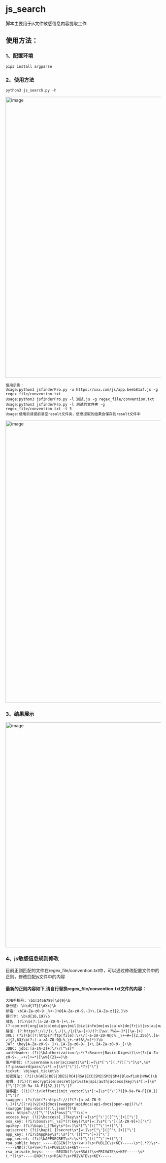 # js_search
脚本主要用于js文件敏感信息内容提取工作

## 使用方法：

### 1、配置环境
```
pip3 install argparse
```
### 2、使用方法
```
python3 js_search.py -h
```
<img width="909" alt="image" src="https://github.com/bingtangbanli/jsfinderPro/assets/77956516/9e7b9687-abb3-4157-801b-1af89c9e05d9">

```
使用示例：
Usage:python3 jsfinderPro.py -u https://xxx.com/js/app.beeb81af.js -g regex_file/convention.txt
Usage:python3 jsfinderPro.py -l 测试.js -g regex_file/convention.txt 
Usage:python3 jsfinderPro.py -l 测试的文件夹 -g regex_file/convention.txt -t 5
Usage:使用前请提前清空result文件夹，信息提取的结果会保存到result文件中
```
<img width="913" alt="image" src="https://github.com/bingtangbanli/jsfinderPro/assets/77956516/f6e32e4f-7b50-4fdc-aa22-4366eb86cbc2">

### 3、结果展示

<img width="728" alt="image" src="https://github.com/bingtangbanli/jsfinderPro/assets/77956516/4b555d61-cbd8-4798-a7ac-557bb4ac7d1f">


### 4、js敏感信息规则修改

目前正则匹配的文件在regex_file/convention.txt中，可以通过修改配置文件中的正则，修改匹配js文件中的内容

#### 最新的正则内容如下,请自行替换regex_file/convention.txt文件的内容：
```
大陆手机号: \b1[3456789]\d{9}\b
身份证: \b\d{17}[\dXx]\b
邮箱: \b[A-Za-z0-9._%+-]+@[A-Za-z0-9.-]+\.[A-Za-z]{2,}\b
银行卡: \b\d{16,19}\b
域名: (?i)\b(?:[a-zA-Z0-9-]+\.)+(?:com|net|org|io|co|edu|gov|mil|biz|info|me|us|ca|uk|de|fr|it|es|au|nz|jp|kr|cn|ru|br|in|mx|nl)\b
路径: (?:https?://|/|\.\./|\./|/[\w-]+)/(?:[\w/.?%&=-]*|[\w-]+)
URL: (?i)\b((?:https?|ftp|file):\/\/[-a-zA-Z0-9@:%._\+~#=]{2,256}\.[a-z]{2,63}\b(?:[-a-zA-Z0-9@:%_\+.~#?&\/=]*))\b
JWT: \bey[A-Za-z0-9-_]+\.[A-Za-z0-9-_]+\.[A-Za-z0-9-_]+\b
JDBC: jdbc:[a-zA-Z]+:\/\/[^\s]*
authHeader: (?i)\bAuthorization:\s*(?:Bearer|Basic|Digest)\s+(?:[A-Za-z0-9-._~+/]+=*|[\w%]{2}==)\b
账户密码: (?:username|user|account)\s*[:=]\s*['\"](.*?)['\"]\s*,\s*(?:password|pass)\s*[:=]\s*['\"](.*?)['\"]
ticket: \bjsapi_ticket\b
加密算法: (?i)\b(AES|DES|3DES|RC4|RSA|ECC|SM2|SM3|SM4|Blowfish|HMAC)\b
密钥: (?i)(?:encryption|secret|private|api|auth|access|key)\s*[:=]\s*["\']?([0-9a-fA-F]{32,})["\']?
偏移量: (?i)(?:iv|offset|init_vector)\s*[:=]\s*["\']?([0-9a-fA-F]{8,})["\']?
swagger: (?i)\b((?:https?://)?(?:[a-zA-Z0-9-\.]+)\/(?:v1|v2|v3|docs|swagger|apidocs|api-docs|open-api)?\/?(swagger|api-docs)(?:\.json)?)\b
oss: https?://[^\'")\s]*oss[^\'")\s]+
access_key: (?i)\baccess[_]?key\s*[:=]\s*["\']([^"\']+)["\']
oss_key: (?i)\boss\s*[_\s]*(?:key)?\s*[=:]\s*['\"]([A-Z0-9]+)['\"]
apikey: (?i)\bapi[_]?key\s*[=:]\s*["\']([^"\']+)["\']
apisecret: (?i)\bapi[_]?secret\s*[=:]\s*["\']([^"\']+)["\']
app_key: (?i)\bAppKey\s*:\s*["\']([^"\']+)["\']
app_secret: (?i)\bAPPSECRET\s*:\s*["\']([^"\']+)["\']
rsa_public_keys: -----BEGIN(?:\s+\w+)?\s+PUBLIC\s+KEY-----\s*(.*?)\s*-----END(?:\s+\w+)?\s+PUBLIC\s+KEY-----
rsa_private_keys: -----BEGIN(?:\s+RSA)?\s+PRIVATE\s+KEY-----\s*(.*?)\s*-----END(?:\s+RSA)?\s+PRIVATE\s+KEY-----
```
